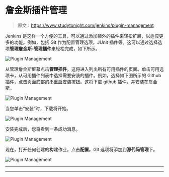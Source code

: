 # 詹金斯插件管理

> 原文：<https://www.studytonight.com/jenkins/plugin-management>

Jenkins 是这样一个方便的工具，可以通过添加额外的插件来轻松扩展，以适应更多的功能。例如，包括 Git 作为配置管理选项，JUnit 插件等。这可以通过选择选项**管理詹金斯-管理插件**来轻松完成，如下所示。

![Plugin Management](../Images/3f5b62393a56dea5863a5f64a85ddad2.png)

从管理詹金斯屏幕点击**管理插件**。这将进入列出所有可用插件的页面。单击可用选项卡，从可用插件列表中选择需要安装的插件。例如，选择如下图所示的 Github 插件，点击页面底部的<u>不重启安装</u>按钮。这将下载 github 插件，并安装在詹金斯。

![Plugin Management](../Images/5ac83fd347d3d71b7ff422da2e75c265.png)

当您单击“安装”时，下载将开始。

![Plugin Management](../Images/f00faa3727ca6f3e9d099b50601a58ce.png)

安装完成后，您将看到一条成功消息。

![Plugin Management](../Images/2b8891d9d5423415215a19a765e937d8.png)

现在，打开任何创建的构建作业，点击**配置**。Git 选项将添加到**源代码管理**下。

![Plugin Management](../Images/efd42a99f0e6773bc75b343a6d83e03b.png)

* * *

* * *